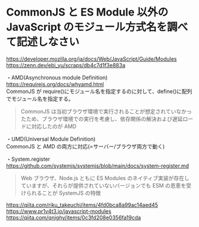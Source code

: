 # CommonJS と ES Module 以外の JavaScript のモジュール方式名を調べて記述しなさい

https://developer.mozilla.org/ja/docs/Web/JavaScript/Guide/Modules
https://zenn.dev/ebi_yu/scraps/db4c7d1f3e883a

・AMD(Asynchronous module Definition)  
https://requirejs.org/docs/whyamd.html  
CommonJS が require()にモジュール名を指定するのに対して、define()に配列でモジュール名を指定する。

> CommonJS は当初ブラウザ環境で実行されることが想定されていなかったため、ブラウザ環境での実行を考慮し、依存関係の解決および遅延ロードに対応したのが AMD

・UMD(Universal Module Definition)  
CommonJS と AMD の両方に対応(=サーバー/ブラウザ両方で動く)

・System.register  
https://github.com/systemjs/systemjs/blob/main/docs/system-register.md

> Web ブラウザ、Node.js ともに ES Modules のネイティブ実装が存在していますが、それらが提供されていないバージョンでも ESM の恩恵を受けられることが SystemJS の特徴

https://qiita.com/riku_takeuchi/items/4fd0bca8a99ac14aed45  
https://www.pr1v4t3.io/javascript-modules  
https://qiita.com/qnighy/items/0c3fd208e0356fa19cda
